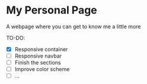 # My Personal Page
A webpage where you can get to know me a little more

TO-DO:
- [x] Responsive container
- [ ] Responsive navbar
- [ ] Finish the sections
- [ ] Improve color scheme
- [ ] ...